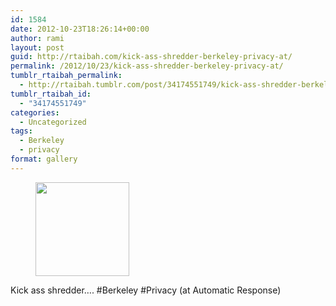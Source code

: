 ```yaml
---
id: 1584
date: 2012-10-23T18:26:14+00:00
author: rami
layout: post
guid: http://rtaibah.com/kick-ass-shredder-berkeley-privacy-at/
permalink: /2012/10/23/kick-ass-shredder-berkeley-privacy-at/
tumblr_rtaibah_permalink:
  - http://rtaibah.tumblr.com/post/34174551749/kick-ass-shredder-berkeley-privacy-at
tumblr_rtaibah_id:
  - "34174551749"
categories:
  - Uncategorized
tags:
  - Berkeley
  - privacy
format: gallery
---
```

<div id='gallery-150' class='gallery galleryid-1584 gallery-columns-3 gallery-size-thumbnail'>
  <figure class='gallery-item'> 
  
  <div class='gallery-icon landscape'>
    <a href='http://139.59.20.41/2012/10/23/kick-ass-shredder-berkeley-privacy-at/attachment/1585/'><img width="150" height="150" src="http://139.59.20.41/wp-content/uploads/2012/10/tumblr_mccz7qlkbf1qb4qlko1_1280-150x150.jpg" class="attachment-thumbnail size-thumbnail" alt="" srcset="http://139.59.20.41/wp-content/uploads/2012/10/tumblr_mccz7qlkbf1qb4qlko1_1280-150x150.jpg 150w, http://139.59.20.41/wp-content/uploads/2012/10/tumblr_mccz7qlkbf1qb4qlko1_1280-300x300.jpg 300w, http://139.59.20.41/wp-content/uploads/2012/10/tumblr_mccz7qlkbf1qb4qlko1_1280-100x100.jpg 100w, http://139.59.20.41/wp-content/uploads/2012/10/tumblr_mccz7qlkbf1qb4qlko1_1280.jpg 612w" sizes="100vw" /></a>
  </div></figure>
</div>

Kick ass shredder&#8230;. #Berkeley #Privacy (at Automatic Response)